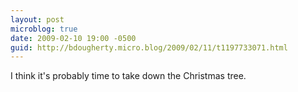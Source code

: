 ```yaml
---
layout: post
microblog: true
date: 2009-02-10 19:00 -0500
guid: http://bdougherty.micro.blog/2009/02/11/t1197733071.html
---
```

I think it's probably time to take down the Christmas tree.
